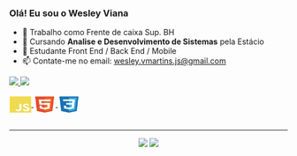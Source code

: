 ### Olá! Eu sou o Wesley Viana

- 🔭 Trabalho como Frente de caixa Sup. BH
- 📖 Cursando <strong>Analise e Desenvolvimento de Sistemas</strong> pela Estácio
- 🌱 Estudante Front End / Back End / Mobile
- 📫 Contate-me no email: wesley.vmartins.js@gmail.com
 
 <div class="initial">
  <a href="https://github.com/wesleyJs">
  <img height="180em" src="https://github-readme-stats.vercel.app/api?username=wesleyJs&show_icons=true&theme=false&include_all_commits=true&count_private=true"/>
  <img height="180em" src="https://github-readme-stats.vercel.app/api/top-langs/?username=wesleyJs&layout=compact&langs_count=7&theme=false"/>
</div>
<div style="display: inline_block"><br>
  <img align="center" alt="Rafa-Js" height="30" width="40" src="https://raw.githubusercontent.com/devicons/devicon/master/icons/javascript/javascript-plain.svg">
  <img align="center" alt="Rafa-HTML" height="30" width="40" src="https://raw.githubusercontent.com/devicons/devicon/master/icons/html5/html5-original.svg">
  <img align="center" alt="Rafa-CSS" height="30" width="40" 
src="https://raw.githubusercontent.com/devicons/devicon/master/icons/css3/css3-original.svg">
</div>
<br>
<hr>
 <div style="text-align: center"> 
  <a href="https://www.instagram.com/wesley_vmartins/" target="_blank"><img src="https://img.shields.io/badge/-Instagram-%23E4405F?style=for-the-badge&logo=instagram&logoColor=white" target="_blank"></a>
  <a href="https://www.linkedin.com/in/wesley-martins-103430207/" target="_blank"><img src="https://img.shields.io/badge/-LinkedIn-%230077B5?style=for-the-badge&logo=linkedin&logoColor=white" target="_blank"></a>  
</div>
